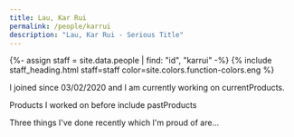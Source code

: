 ```yaml
---
title: Lau, Kar Rui
permalink: /people/karrui
description: "Lau, Kar Rui - Serious Title"
---
```


{%- assign staff = site.data.people | find: "id", "karrui" -%}
{% include staff_heading.html staff=staff color=site.colors.function-colors.eng %}

<p>I joined since 03/02/2020 and I am currently working on currentProducts.</p>

<p>Products I worked on before include pastProducts</p>

<p>Three things I've done recently which I'm proud of are...</p>

